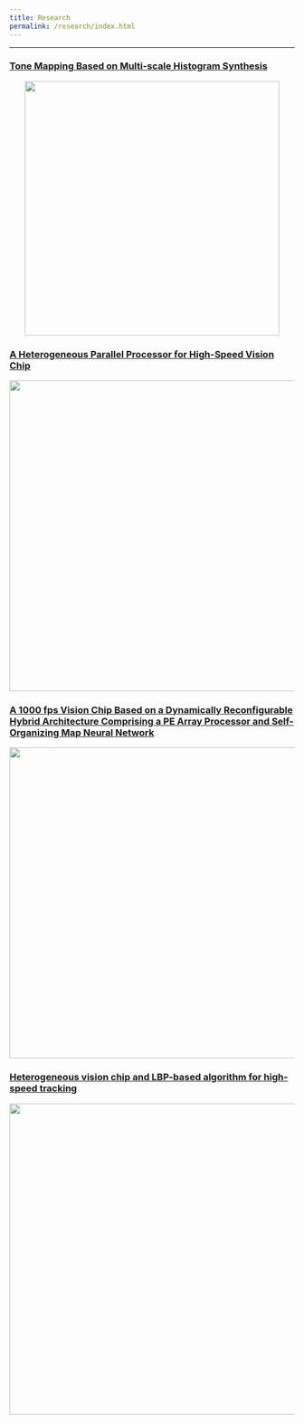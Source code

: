 ```yaml
---
title: Research
permalink: /research/index.html
---
```


---
### [Tone Mapping Based on Multi-scale Histogram Synthesis](./mshist.html)
<center><img width="450" src="https://jieyang1987.github.io/files/mshist.png"/></center>



### [A Heterogeneous Parallel Processor for High-Speed Vision Chip](./hvision.html)
<center><img width="550" src="https://jieyang1987.github.io/files/chip_architecture.png"/></center>


### [A 1000 fps Vision Chip Based on a Dynamically Reconfigurable Hybrid Architecture Comprising a PE Array Processor and Self-Organizing Map Neural Network](./somchip.html)
<center><img width="550" src="https://jieyang1987.github.io/files/som_chip.png"/></center>



### [Heterogeneous vision chip and LBP-based algorithm for high-speed tracking](./lbp.html)
<center><img width="550" src="https://jieyang1987.github.io/files/lbp_tracking.png"/></center>
